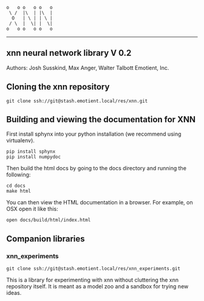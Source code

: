 
	o   o o   o o   o
	 \ /  |\  | |\  |
	  O   | \ | | \ |
	 / \  |  \| |  \|
	o   o o   o o   o

 --------------------------------
 xnn neural network library V 0.2
 --------------------------------

Authors:
Josh Susskind, Max Anger, Walter Talbott
Emotient, Inc.


## Cloning the xnn repository

```
git clone ssh://git@stash.emotient.local/res/xnn.git
```

## Building and viewing the documentation for XNN
First install sphynx into your python installation (we recommend using virtualenv).

```
pip install sphynx
pip install numpydoc
```

Then build the html docs by going to the docs directory and running the following:

```
cd docs
make html
```

You can then view the HTML documentation in a browser. For example, on OSX open it like this:

```
open docs/build/html/index.html
```


## Companion libraries

### xnn_experiments

```
git clone ssh://git@stash.emotient.local/res/xnn_experiments.git
```

This is a library for experimenting with xnn without cluttering the xnn repository itself.
It is meant as a model zoo and a sandbox for trying new ideas.
